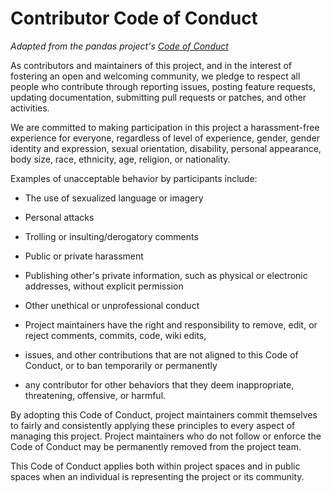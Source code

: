 # Contributor Code of Conduct

*Adapted from the pandas project's [Code of Conduct](https://github.com/pandas-dev/.github/blob/master/CODE_OF_CONDUCT.md)*

As contributors and maintainers of this project, and in the interest of fostering an open and welcoming community, we 
pledge to respect all people who contribute through reporting issues, posting feature requests, updating documentation, 
submitting pull requests or patches, and other activities.

We are committed to making participation in this project a harassment-free experience for everyone, regardless of level 
of experience, gender, gender identity and expression, sexual orientation, disability, personal appearance, body size, 
race, ethnicity, age, religion, or nationality.

Examples of unacceptable behavior by participants include:

- The use of sexualized language or imagery
- Personal attacks
- Trolling or insulting/derogatory comments
- Public or private harassment
- Publishing other's private information, such as physical or electronic addresses, without explicit permission
- Other unethical or unprofessional conduct

- Project maintainers have the right and responsibility to remove, edit, or reject comments, commits, code, wiki edits, 
- issues, and other contributions that are not aligned to this Code of Conduct, or to ban temporarily or permanently 
- any contributor for other behaviors that they deem inappropriate, threatening, offensive, or harmful.

By adopting this Code of Conduct, project maintainers commit themselves to fairly and consistently applying these 
principles to every aspect of managing this project. Project maintainers who do not follow or enforce the Code of 
Conduct may be permanently removed from the project team.

This Code of Conduct applies both within project spaces and in public spaces when an individual is representing the 
project or its community.
